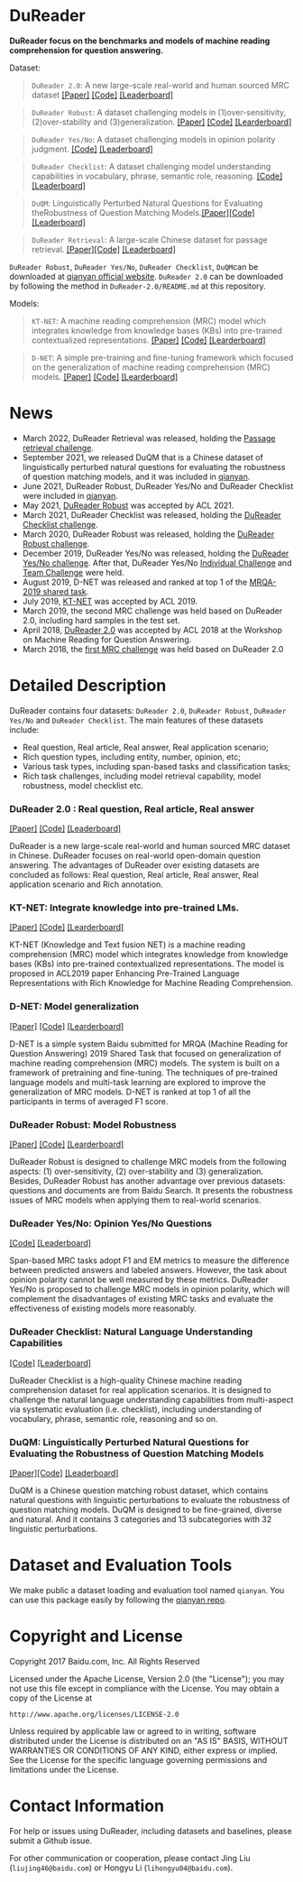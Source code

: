 

# DuReader

**DuReader focus on the benchmarks and models of machine reading comprehension for question answering.**

Dataset:

> `DuReader 2.0`: A new large-scale real-world and human sourced MRC dataset [[Paper]](https://www.aclweb.org/anthology/W18-2605.pdf) [[Code]](https://github.com/baidu/DuReader/tree/master/DuReader-2.0) [[Leaderboard]](https://ai.baidu.com/broad/leaderboard?dataset=dureader) 

> `DuReader Robust`: A dataset challenging models in (1)over-sensitivity, (2)over-stability and (3)generalization.   [[Paper]](https://arxiv.org/abs/2004.11142) [[Code]](https://github.com/baidu/DuReader/tree/master/DuReader-Robust) [[Learderboard]](https://aistudio.baidu.com/aistudio/competition/detail/49/) 

> `DuReader Yes/No`: A dataset challenging models in opinion polarity judgment. [[Code]](https://github.com/PaddlePaddle/PaddleNLP/tree/develop/examples/machine_reading_comprehension/DuReader-yesno) [[Leaderboard]](https://aistudio.baidu.com/aistudio/competition/detail/49/)

> `DuReader Checklist`: A dataset challenging model understanding capabilities in vocabulary, phrase, semantic role, reasoning. [[Code]](https://github.com/baidu/DuReader/tree/master/DuReader-Checklist) [[Leaderboard]](https://aistudio.baidu.com/aistudio/competition/detail/66) 

> `DuQM`: Linguistically Perturbed Natural Questions for Evaluating theRobustness of Question Matching Models.[[Paper]](https://arxiv.org/pdf/2112.08609.pdf)[[Code]](https://github.com/baidu/DuReader/tree/master/DuQM) [[Leaderboard]](https://aistudio.baidu.com/aistudio/competition/detail/116)

> `DuReader Retrieval`: A large-scale Chinese dataset for passage retrieval. [[Paper]](https://arxiv.org/abs/2203.10232)[[Code]](https://github.com/PaddlePaddle/RocketQA/tree/main/research/DuReader-Retrieval-Baseline) [[Leaderboard]](https://aistudio.baidu.com/aistudio/competition/detail/157/0/introduction)

`DuReader Robust`, `DuReader Yes/No`, `DuReader Checklist`, `DuQM`can be downloaded at [qianyan official website](https://www.luge.ai/). `DuReader 2.0` can be downloaded by following the method in `DuReader-2.0/README.md` at this repository.

Models:

> `KT-NET`: A machine reading comprehension (MRC) model which integrates knowledge from knowledge bases (KBs) into pre-trained contextualized representations.   [[Paper]](https://aclanthology.org/P19-1226/) [[Code]](https://github.com/baidu/DuReader/tree/master/ACL2019-KTNET) [[Learderboard]](https://rajpurkar.github.io/SQuAD-explorer/) 

> `D-NET`: A simple pre-training and fine-tuning framework which focused on the generalization of machine reading comprehension (MRC) models.    [[Paper]](https://aclanthology.org/D19-5828/) [[Code]](https://github.com/baidu/DuReader/tree/master/MRQA2019-D-NET) [[Learderboard]](https://mrqa.github.io/2019/shared.html) 

# News
- March 2022, DuReader Retrieval was released, holding the [Passage retrieval challenge](https://aistudio.baidu.com/aistudio/competition/detail/157/0/introduction).
- September 2021, we released DuQM that is a Chinese dataset of linguistically perturbed natural questions for evaluating the robustness of question matching models, and it was included in [qianyan](https://www.luge.ai/).
- June 2021, DuReader Robust, DuReader Yes/No and DuReader Checklist were included in [qianyan](https://www.luge.ai/).
- May 2021, [DuReader Robust](https://arxiv.org/abs/2004.11142) was accepted by ACL 2021.
- March 2021, DuReader Checklist was released, holding the [DuReader Checklist challenge](https://aistudio.baidu.com/aistudio/competition/detail/66?isFromLuge=true). 
- March 2020, DuReader Robust was released, holding the [DuReader Robust challenge](https://aistudio.baidu.com/aistudio/competition/detail/28?isFromCcf=true). 
- December 2019, DuReader Yes/No was released, holding the [ DuReader Yes/No challenge](https://ai.xm.gov.cn/competition/project-detail.html?id=1aedc41540e440a59f86a4c543635f64&competeId=0000075d26e840b1b9ffd10633d6a9bf). After that, DuReader Yes/No [Individual Challenge](https://aistudio.baidu.com/aistudio/competition/detail/25) and [Team Challenge](https://aistudio.baidu.com/aistudio/competition/detail/26) were held.
- August 2019, D-NET was released and ranked at top 1 of the [MRQA-2019 shared task](https://mrqa.github.io/2019/shared.html).
- July 2019, [KT-NET](https://aclanthology.org/P19-1226/) was accepted by ACL 2019.
- March 2019, the second MRC challenge was held based on DuReader 2.0, including hard samples in the test set.
- April 2018, [DuReader 2.0](https://www.aclweb.org/anthology/W18-2605.pdf) was accepted by ACL 2018 at the Workshop on Machine Reading for Question Answering.
- March 2018, the [ first MRC challenge]((https://aistudio.baidu.com/aistudio/competition/detail/1).) was held based on DuReader 2.0


# Detailed Description

DuReader contains four datasets: `DuReader 2.0`, `DuReader Robust`, `DuReader Yes/No` and `DuReader Checklist`. The main features of these datasets include:

- Real question,  Real article,  Real answer, Real application scenario;
- Rich question types, including entity, number, opinion, etc;
- Various task types, including span-based tasks and classification tasks;
- Rich task challenges, including model retrieval capability, model robustness, model checklist etc. 

### DuReader 2.0 :  Real question,  Real article,  Real answer

 [[Paper]](https://www.aclweb.org/anthology/W18-2605.pdf) [[Code]](https://github.com/baidu/DuReader/tree/master/DuReader-2.0) [[Leaderboard]](https://ai.baidu.com/broad/leaderboard?dataset=dureader) 

DuReader is a new large-scale real-world and human sourced MRC dataset in Chinese. DuReader focuses on real-world open-domain question answering. The advantages of DuReader over existing datasets are concluded as follows: Real question,  Real article,  Real answer, Real application scenario and Rich annotation.
### KT-NET: Integrate knowledge into pre-trained LMs.  
[[Paper]](https://aclanthology.org/P19-1226/) [[Code]](https://github.com/baidu/DuReader/tree/master/ACL2019-KTNET) [[Learderboard]](https://rajpurkar.github.io/SQuAD-explorer/) 

KT-NET (Knowledge and Text fusion NET) is a machine reading comprehension (MRC) model which integrates knowledge from knowledge bases (KBs) into pre-trained contextualized representations. The model is proposed in ACL2019 paper Enhancing Pre-Trained Language Representations with Rich Knowledge for Machine Reading Comprehension.

### D-NET: Model generalization
[[Paper]](https://aclanthology.org/D19-5828/) [[Code]](https://github.com/baidu/DuReader/tree/master/MRQA2019-D-NET) [[Learderboard]](https://mrqa.github.io/2019/shared.html)

D-NET is a simple system Baidu submitted for MRQA (Machine Reading for Question Answering) 2019 Shared Task that focused on generalization of machine reading comprehension (MRC) models. The system is built on a framework of pretraining and fine-tuning. The techniques of pre-trained language models and multi-task learning are explored to improve the generalization of MRC models. D-NET is ranked at top 1 of all the participants in terms of averaged F1 score. 
### DuReader Robust: Model Robustness

 [[Paper]](https://arxiv.org/abs/2004.11142) [[Code]](https://github.com/baidu/DuReader/tree/master/DuReader-Robust) [[Learderboard]](https://aistudio.baidu.com/aistudio/competition/detail/49/) 

DuReader Robust is designed to challenge MRC models from the following aspects: (1) over-sensitivity, (2) over-stability and (3) generalization. Besides, DuReader Robust has another advantage over previous datasets: questions and documents are from Baidu Search. It presents the robustness issues of MRC models when applying them to real-world scenarios.

### DuReader Yes/No: Opinion Yes/No Questions

 [[Code]](https://github.com/PaddlePaddle/PaddleNLP/tree/develop/examples/machine_reading_comprehension/DuReader-yesno) [[Leaderboard]](https://aistudio.baidu.com/aistudio/competition/detail/49/) 

Span-based MRC tasks adopt F1 and EM metrics to measure the difference between predicted answers and labeled answers. However,  the task about opinion polarity cannot be well measured by these metrics. DuReader Yes/No is proposed to  challenge MRC models in opinion polarity, which will complement the disadvantages of existing MRC tasks and evaluate the effectiveness of existing models more reasonably.

### DuReader Checklist: Natural Language Understanding Capabilities

 [[Code]](https://github.com/baidu/DuReader/tree/master/DuReader-Checklist) [[Leaderboard]](https://aistudio.baidu.com/aistudio/competition/detail/66) 

DuReader Checklist is a high-quality Chinese machine reading comprehension dataset for real application scenarios. It is designed to challenge the natural language understanding capabilities from multi-aspect via systematic evaluation (i.e. checklist), including understanding of vocabulary, phrase, semantic role, reasoning and so on.

### DuQM: Linguistically Perturbed Natural Questions for Evaluating the Robustness of Question Matching Models

[[Paper]](https://arxiv.org/pdf/2112.08609.pdf)[[Code]](https://github.com/baidu/DuReader/tree/master/DuQM) [[Leaderboard]](https://aistudio.baidu.com/aistudio/competition/detail/116)


DuQM is a Chinese question matching robust dataset, which contains natural questions with linguistic perturbations to evaluate the robustness of question matching models. DuQM is designed to be fine-grained, diverse and natural. And it contains 3 categories and 13 subcategories with 32 linguistic perturbations.

# Dataset and Evaluation Tools

We make public a dataset loading and evaluation tool named `qianyan`. You can use this package easily by following the [qianyan repo](https://console.cloud.baidu-int.com/devops/icode/repos/baidu/personal-code/qianyan/tree/master).



# Copyright and License

Copyright 2017 Baidu.com, Inc. All Rights Reserved

Licensed under the Apache License, Version 2.0 (the "License"); you may not use this file except in compliance with the License. You may obtain a copy of the License at

```
http://www.apache.org/licenses/LICENSE-2.0
```

Unless required by applicable law or agreed to in writing, software distributed under the License is distributed on an "AS IS" BASIS, WITHOUT WARRANTIES OR CONDITIONS OF ANY KIND, either express or implied. See the License for the specific language governing permissions and limitations under the License.



# Contact Information

For help or issues using DuReader, including datasets and baselines, please submit a Github issue.

For other communication or cooperation, please contact Jing Liu (`liujing46@baidu.com`) or Hongyu Li (`lihongyu04@baidu.com`).



